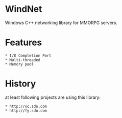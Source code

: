 WindNet
=======

Windows C++ networking library for MMORPG servers.


Features
===
    * I/O Completion Port
    * Multi-threaded
    * Memory pool

    
History
===
at least following projects are using this library:

    * http://xc.sdo.com
    * http://fy.sdo.com
